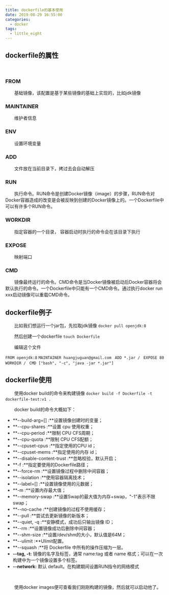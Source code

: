 ```yaml
---
title: dockerfile的基本使用
date: 2019-08-29 16:55:00
categories: 
  - docker
tags: 
  - little_eight
---
```


## dockerfile的属性
​

### FROM 
&ensp;&ensp;&ensp;&ensp;基础镜像，该配置是基于某些镜像的基础上实现的，比如jdk镜像


### MAINTAINER 
&ensp;&ensp;&ensp;&ensp;维护者信息


### ENV
&ensp;&ensp;&ensp;&ensp;设置环境变量


### ADD
&ensp;&ensp;&ensp;&ensp;文件放在当前目录下，拷过去会自动解压


### RUN
&ensp;&ensp;&ensp;&ensp;执行命令。RUN命令是创建Docker镜像（image）的步骤，RUN命令对Docker容器造成的改变是会被反映到创建的Docker镜像上的。一个Dockerfile中可以有许多个RUN命令。


### WORKDIR
&ensp;&ensp;&ensp;&ensp;指定容器的一个目录， 容器启动时执行的命令会在该目录下执行


### EXPOSE
&ensp;&ensp;&ensp;&ensp;映射端口


### CMD
&ensp;&ensp;&ensp;&ensp;镜像最终运行的命令。CMD命令是当Docker镜像被启动后Docker容器将会默认执行的命令。一个Dockerfile中只能有一个CMD命令。通过执行docker run xxx启动镜像可以重载CMD命令。
​
<!--more--> 
## dockerfile例子
&ensp;&ensp;&ensp;&ensp;比如我们想运行一个jar包，先拉取jdk镜像
`docker pull openjdk:8`
​

&ensp;&ensp;&ensp;&ensp;然后创建一个dockerfile
`touch Dockerfile`
​

&ensp;&ensp;&ensp;&ensp;编辑这个文件


`FROM openjdk:8`
`MAINTAINER huangjuguan@gmail.com `
`ADD *.jar / `
`EXPOSE 80 `
`WORKDIR / `
`CMD ["bash", "-c", "java -jar *.jar"]`
​

## dockerfile使用
&ensp;&ensp;&ensp;&ensp;使用docker build的命令来构建镜像
`docker build -f Dockerfile -t dockerfile-test:v1 .`
​

&ensp;&ensp;&ensp;&ensp;docker build的命令大概如下：

- **--build-arg=[] :**设置镜像创建时的变量；
- **--cpu-shares :**设置 cpu 使用权重；
- **--cpu-period :**限制 CPU CFS周期；
- **--cpu-quota :**限制 CPU CFS配额；
- **--cpuset-cpus :**指定使用的CPU id；
- **--cpuset-mems :**指定使用的内存 id；
- **--disable-content-trust :**忽略校验，默认开启；
- **-f :**指定要使用的Dockerfile路径；
- **--force-rm :**设置镜像过程中删除中间容器；
- **--isolation :**使用容器隔离技术；
- **--label=[] :**设置镜像使用的元数据；
- **-m :**设置内存最大值；
- **--memory-swap :**设置Swap的最大值为内存+swap，"-1"表示不限swap；
- **--no-cache :**创建镜像的过程不使用缓存；
- **--pull :**尝试去更新镜像的新版本；
- **--quiet, -q :**安静模式，成功后只输出镜像 ID；
- **--rm :**设置镜像成功后删除中间容器；
- **--shm-size :**设置/dev/shm的大小，默认值是64M；
- **--ulimit :**Ulimit配置。
- **--squash :**将 Dockerfile 中所有的操作压缩为一层。
- **--tag, -t:** 镜像的名字及标签，通常 name:tag 或者 name 格式；可以在一次构建中为一个镜像设置多个标签。
- **--network:** 默认 default。在构建期间设置RUN指令的网络模式

​

&ensp;&ensp;&ensp;&ensp;使用docker images便可查看我们刚刚构建的镜像，然后就可以启动他了。
​

​
​

​


